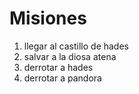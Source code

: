 # Misiones
1. llegar al castillo de hades
2. salvar a la diosa atena
3. derrotar a hades
4. derrotar a pandora
